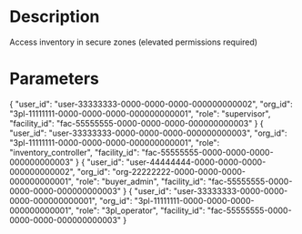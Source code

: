 # Description
Access inventory in secure zones (elevated permissions required)

# Parameters

{ "user_id": "user-33333333-0000-0000-0000-000000000002", "org_id": "3pl-11111111-0000-0000-0000-000000000001", "role": "supervisor", "facility_id": "fac-55555555-0000-0000-0000-000000000003" }
{ "user_id": "user-33333333-0000-0000-0000-000000000003", "org_id": "3pl-11111111-0000-0000-0000-000000000001", "role": "inventory_controller", "facility_id": "fac-55555555-0000-0000-0000-000000000003" }
{ "user_id": "user-44444444-0000-0000-0000-000000000002", "org_id": "org-22222222-0000-0000-0000-000000000001", "role": "buyer_admin", "facility_id": "fac-55555555-0000-0000-0000-000000000003" }
{ "user_id": "user-33333333-0000-0000-0000-000000000001", "org_id": "3pl-11111111-0000-0000-0000-000000000001", "role": "3pl_operator", "facility_id": "fac-55555555-0000-0000-0000-000000000003" }